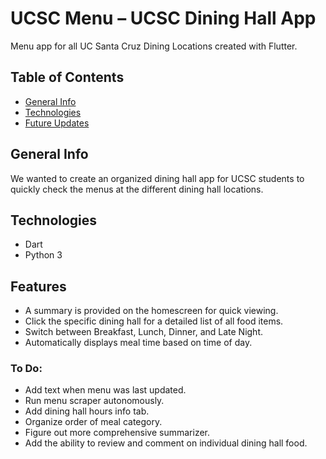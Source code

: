 # UCSC Menu – UCSC Dining Hall App

Menu app for all UC Santa Cruz Dining Locations created with Flutter.

## Table of Contents
* [General Info](#general-info)
* [Technologies](#technologies)
* [Future Updates](#features)

## General Info

We wanted to create an organized dining hall app for UCSC students to quickly check the menus at the different dining hall locations.

## Technologies

* Dart
* Python 3

## Features
* A summary is provided on the homescreen for quick viewing.
* Click the specific dining hall for a detailed list of all food items.
* Switch between Breakfast, Lunch, Dinner, and Late Night.
* Automatically displays meal time based on time of day.

### To Do:
* Add text when menu was last updated.
* Run menu scraper autonomously.
* Add dining hall hours info tab.
* Organize order of meal category.
* Figure out more comprehensive summarizer.
* Add the ability to review and comment on individual dining hall food.
